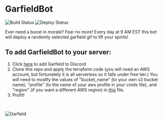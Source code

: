 # GarfieldBot

![Build Status](https://github.com/dm185372/GarfieldBot/actions/workflows/build.yml/badge.svg)
![Deploy Status](https://github.com/dm185372/GarfieldBot/actions/workflows/deploy.yml/badge.svg)

Ever need a boost in morale? Fear no more! Every day at 9 AM EST this bot will deploy a randomly selected garfield gif to lift your spirits!

## To add GarfieldBot to your server:
1. Click [here](https://discord.com/api/oauth2/authorize?client_id=934093638466699266&permissions=515396590656&scope=bot) to add Garfield to Discord
2. Clone this repo and apply the terraform code (you will need an AWS account, but fortunately it is all serverless so it falls under free tier.)
   You will need to modify the values of "bucket_name" (to your own s3 bucket name), "profile" (to the name of your aws profile in your creds file), 
   and "region" (if you want a different AWS region) in [this](https://github.com/dm185372/GarfieldBot/blob/main/terraform/main.tf) file.
3. Profit!

<br>

![Garfield](https://encrypted-tbn0.gstatic.com/images?q=tbn:ANd9GcTpKnxKTVTkcKWuew1RH_Pco2AZvLW8Eo0XgQ&usqp=CAU)